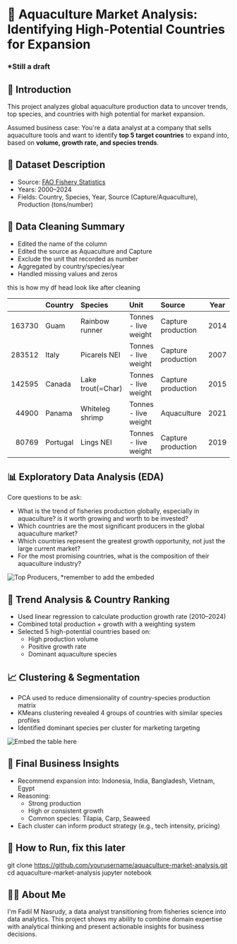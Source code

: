 # 🌊 Aquaculture Market Analysis: Identifying High-Potential Countries for Expansion

### *Still a draft

## 📖 Introduction
This project analyzes global aquaculture production data to uncover trends, top species, and countries with high potential for market expansion. 

Assumed business case: You're a data analyst at a company that sells aquaculture tools and want to identify **top 5 target countries** to expand into, based on **volume, growth rate, and species trends**.

## 📂 Dataset Description
- Source: [FAO Fishery Statistics](https://www.fao.org/fishery/statistics-query/en/global_production/global_production_quantity)
- Years: 2000–2024
- Fields: Country, Species, Year, Source (Capture/Aquaculture), Production (tons/number)

## 🧼 Data Cleaning Summary
- Edited the name of the column
- Edited the source as Aquaculture and Capture
- Exclude the unit that recorded as number
- Aggregated by country/species/year
- Handled missing values and zeros

this is how my df head look like after cleaning


|        | Country   | Species           | Unit                 | Source             |   Year |   Production |
|-------:|:----------|:------------------|:---------------------|:-------------------|:-------:|-------------:|
| 163730 | Guam      | Rainbow runner    | Tonnes - live weight | Capture production |   2014 |         0.86 |
| 283512 | Italy     | Picarels NEI      | Tonnes - live weight | Capture production |   2007 |      1644    |
| 142595 | Canada    | Lake trout(=Char) | Tonnes - live weight | Capture production |   2015 |       501    |
|  44900 | Panama    | Whiteleg shrimp   | Tonnes - live weight | Aquaculture        |   2021 |      5195    |
|  80769 | Portugal  | Lings NEI         | Tonnes - live weight | Capture production |   2019 |        11    |

## 📊 Exploratory Data Analysis (EDA)
Core questions to be ask:
- What is the trend of fisheries production globally, especially in aquaculture? is it worth growing and worth to be invested?
- Which countries are the most significant producers in the global aquaculture market?
- Which countries represent the greatest growth opportunity, not just the large current market?
- For the most promising countries, what is the composition of their aquaculture industry?

![Top Producers, *remember to add the embeded](visuals/top_producers.png)

## 🔬 Trend Analysis & Country Ranking
- Used linear regression to calculate production growth rate (2010–2024)
- Combined total production + growth with a weighting system
- Selected 5 high-potential countries based on:
   - High production volume
   - Positive growth rate
   - Dominant aquaculture species

## 📈 Clustering & Segmentation
- PCA used to reduce dimensionality of country-species production matrix
- KMeans clustering revealed 4 groups of countries with similar species profiles
- Identified dominant species per cluster for marketing targeting

![Embed the table here](visuals/top_producers.png)

## 🧠 Final Business Insights
- Recommend expansion into: Indonesia, India, Bangladesh, Vietnam, Egypt
- Reasoning:
   - Strong production
   - High or consistent growth
   - Common species: Tilapia, Carp, Seaweed
- Each cluster can inform product strategy (e.g., tech intensity, pricing)

## 🚀 How to Run, fix this later
git clone https://github.com/yourusername/aquaculture-market-analysis.git
cd aquaculture-market-analysis
jupyter notebook

## 🙋‍♂️ About Me
I'm Fadil M Nasrudy, a data analyst transitioning from fisheries science into data analytics. This project shows my ability to combine domain expertise with analytical thinking and present actionable insights for business decisions.







